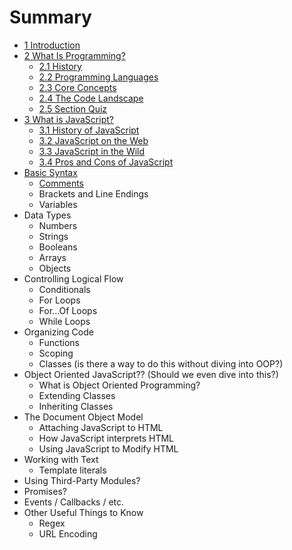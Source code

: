# Summary

* [1 Introduction](README.md)
* [2 What Is Programming?](what-is-programming/README.md)
  * [2.1 History](what-is-programming/history.md)
  * [2.2 Programming Languages](what-is-programming/23-programming-languages.md)
  * [2.3 Core Concepts](what-is-programming/core-concepts.md)
  * [2.4 The Code Landscape](what-is-programming/24-the-code-landscape.md)
  * [2.5 Section Quiz](what-is-programming/section-1-quiz.md)
* [3 What is JavaScript?](what-is-javascript/README.md)
  * [3.1 History of JavaScript](what-is-javascript/31-history-of-javascript.md)
  * [3.2 JavaScript on the Web](what-is-javascript/32-javascript-on-the-web.md)
  * [3.3 JavaScript in the Wild](what-is-javascript/33-javascript-in-the-wild.md)
  * [3.4 Pros and Cons of JavaScript](what-is-javascript/34-pros-and-cons-of-javascript.md)
* [Basic Syntax](basic-syntax.md)
  * [Comments](comments.md)
  * Brackets and Line Endings
  * Variables
* Data Types
  * Numbers
  * Strings
  * Booleans
  * Arrays
  * Objects
* Controlling Logical Flow
  * Conditionals
  * For Loops
  * For...Of Loops
  * While Loops
* Organizing Code
  * Functions
  * Scoping
  * Classes \(is there a way to do this without diving into OOP?\)
* Object Oriented JavaScript?? \(Should we even dive into this?\)
  * What is Object Oriented Programming?
  * Extending Classes
  * Inheriting Classes
* The Document Object Model
  * Attaching JavaScript to HTML
  * How JavaScript interprets HTML
  * Using JavaScript to Modify HTML
* Working with Text
  * Template literals
* Using Third-Party Modules?
* Promises?
* Events / Callbacks / etc.
* Other Useful Things to Know
  * Regex
  * URL Encoding

